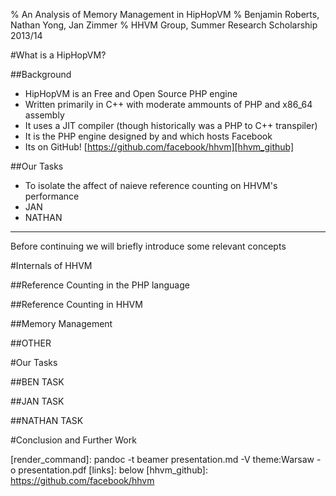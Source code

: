 % An Analysis of Memory Management in HipHopVM
% Benjamin Roberts, Nathan Yong, Jan Zimmer
% HHVM Group, Summer Research Scholarship 2013/14

#What is a HipHopVM?


##Background
 - HipHopVM is an Free and Open Source PHP engine
 - Written primarily in C++ with moderate ammounts of PHP and x86_64 assembly
 - It uses a JIT compiler (though historically was a PHP to C++ transpiler)
 - It is the PHP engine designed by and which hosts Facebook
 - Its on GitHub! [https://github.com/facebook/hhvm][hhvm_github]


##Our Tasks
 - To isolate the affect of naieve reference counting on HHVM's performance
 - JAN
 - NATHAN

----------------------

Before continuing we will briefly introduce some relevant concepts


#Internals of HHVM

##Reference Counting in the PHP language

##Reference Counting in HHVM

##Memory Management

##OTHER

#Our Tasks

##BEN TASK

##JAN TASK

##NATHAN TASK

#Conclusion and Further Work

[render_command]: pandoc -t beamer presentation.md -V theme:Warsaw -o presentation.pdf
[links]: below
[hhvm_github]: https://github.com/facebook/hhvm
